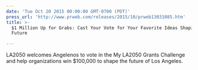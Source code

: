 ```yaml
---
date: 'Tue Oct 20 2015 00:00:00 GMT-0700 (PDT)'
press_url: 'http://www.prweb.com/releases/2015/10/prweb13031085.htm'
title: >-
  $1 Million Up for Grabs: Cast Your Vote for Your Favorite Ideas Shaping LA’s
  Future

---
```


LA2050 welcomes Angelenos to vote in the My LA2050 Grants Challenge and help organizations win $100,000 to shape the future of Los Angeles.
